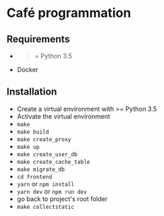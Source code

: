 # Café programmation

## Requirements
- >= Python 3.5
- Docker

## Installation
- Create a virtual environment with >= Python 3.5
- Activate the virtual environment
- `make`
- `make build`
- `make create_proxy`
- `make up`
- `make create_user_db`
- `make create_cache_table`
- `make migrate_db`
- `cd frontend`
- `yarn` or `npm install`
- `yarn dev` or `npm run dev`
- go back to project's root folder
- `make collectstatic`
